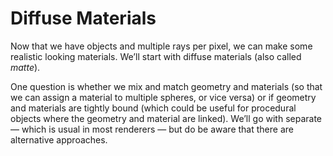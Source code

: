 # Diffuse Materials

Now that we have objects and multiple rays per pixel, we can make some realistic looking materials. We’ll start with diffuse materials (also called *matte*).

One question is whether we mix and match geometry and materials (so that we can assign a material to multiple spheres, or vice versa) or if geometry and materials are tightly bound (which could be useful for procedural objects where the geometry and material are linked). We’ll go with separate — which is usual in most renderers — but do be aware that there are alternative approaches.
